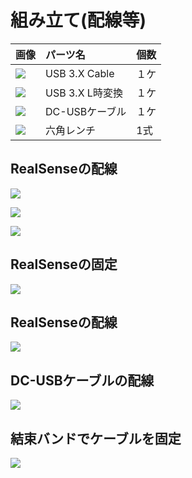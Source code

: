 # 組み立て(配線等)

|画像|パーツ名|個数|
|:--|:--|:--|
|![](./img/usb3.jpg)|USB 3.X Cable|１ケ|
|![](./img/usb3l.jpg)|USB 3.X L時変換|１ケ|
|![](./img/usb.jpg)|DC-USBケーブル|１ケ|
|![](./img/lrench.jpg)|六角レンチ|1式|


## RealSenseの配線

![](./img/last001.jpg)

![](./img/last002.jpg)

![](./img/last003.jpg)

## RealSenseの固定

![](./img/last004.jpg)

## RealSenseの配線

![](./img/last005.jpg)

## DC-USBケーブルの配線

![](./img/last006.jpg)

## 結束バンドでケーブルを固定

![](./img/last007.jpg)
